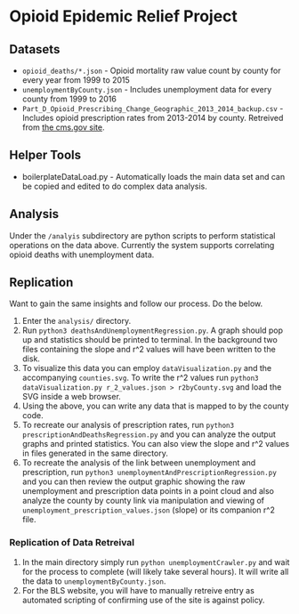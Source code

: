 # Opioid Epidemic Relief Project

## Datasets
* `opioid_deaths/*.json` - Opioid mortality raw value count by county for every
  year from 1999 to 2015
* `unemploymentByCounty.json` - Includes unemployment data for every county from
  1999 to 2016
* `Part_D_Opioid_Prescribing_Change_Geographic_2013_2014_backup.csv` - Includes
  opioid prescription rates from 2013-2014 by county. Retreived from
  [the cms.gov site](https://www.cms.gov/Research-Statistics-Data-and-Systems/Statistics-Trends-and-Reports/Medicare-Provider-Charge-Data/OpioidMap.html).

## Helper Tools
* boilerplateDataLoad.py - Automatically loads the main data set and can be
  copied and edited to do complex data analysis.

## Analysis
Under the `/analyis` subdirectory are python scripts to perform statistical
operations on the data above. Currently the system supports correlating opioid
deaths with unemployment data.

## Replication
Want to gain the same insights and follow our process. Do the below.
1. Enter the `analysis/` directory.
2. Run `python3 deathsAndUnemploymentRegression.py`. A graph should pop up and
   statistics should be printed to terminal. In the background two files
   containing the slope and r^2 values will have been written to the disk.
3. To visualize this data you can employ `dataVisualization.py` and the
   accompanying `counties.svg`. To write the r^2 values run `python3
   dataVisualization.py r_2_values.json > r2byCounty.svg` and load the SVG
   inside a web browser.
4. Using the above, you can write any data that is mapped to by the county code.
5. To recreate our analysis of prescription rates, run `python3
   prescriptionAndDeathsRegression.py` and you can analyze the output graphs and
   printed statistics. You can also view the slope and r^2 values in files
   generated in the same directory.
6. To recreate the analysis of the link between unemployment and prescription,
   run `python3 unemploymentAndPrescriptionRegression.py` and you can then
   review the output graphic showing the raw unemployment and prescription
   data points in a point cloud and also analyze the county by county link via
   manipulation and viewing of `unemployment_prescription_values.json` (slope) or its
   companion r^2 file.

### Replication of Data Retreival
1. In the main directory simply run `python unemploymentCrawler.py` and wait for
   the process to complete (will likely take several hours). It will write all
   the data to `unemploymentByCounty.json`.
2. For the BLS website, you will have to manually retreive entry as automated
   scripting of confirming use of the site is against policy.
